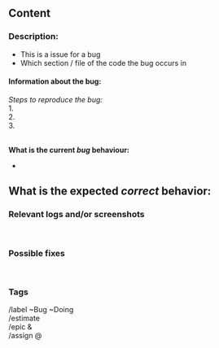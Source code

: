 ## __Content__
### Description: 
<!-- Please bullet point below what the bug involves -->
- This is a issue for a bug
- Which section / file of the code the bug occurs in 

#### __Information about the bug:__
_Steps to reproduce the bug:_  
1.  
2.  
3.   
<br>

__What is the current *bug* behaviour:__ 
<!-- The first line is an example of how this section should be filled in. Please remove the example  -->
- 


__What is the expected *correct* behavior:__  
- 



### Relevant logs and/or screenshots

<!--(Paste any relevant logs - please use code blocks ```` ``` ```` )-->
<br>

### Possible fixes

<!--(If you can, link to the line of code that might be responsible for the problem)-->
<br>

### __Tags__
<!-- Please fill in this section accordingly. Make sure that you copy and paste this section into the comments section below in the issue template -->

/label ~Bug ~Doing <br>
/estimate <!--Put in the time --> <br>
/epic &<!--Put in epic here - this should autofill--><br>
/assign @<!--put author's tag here--> <br>
